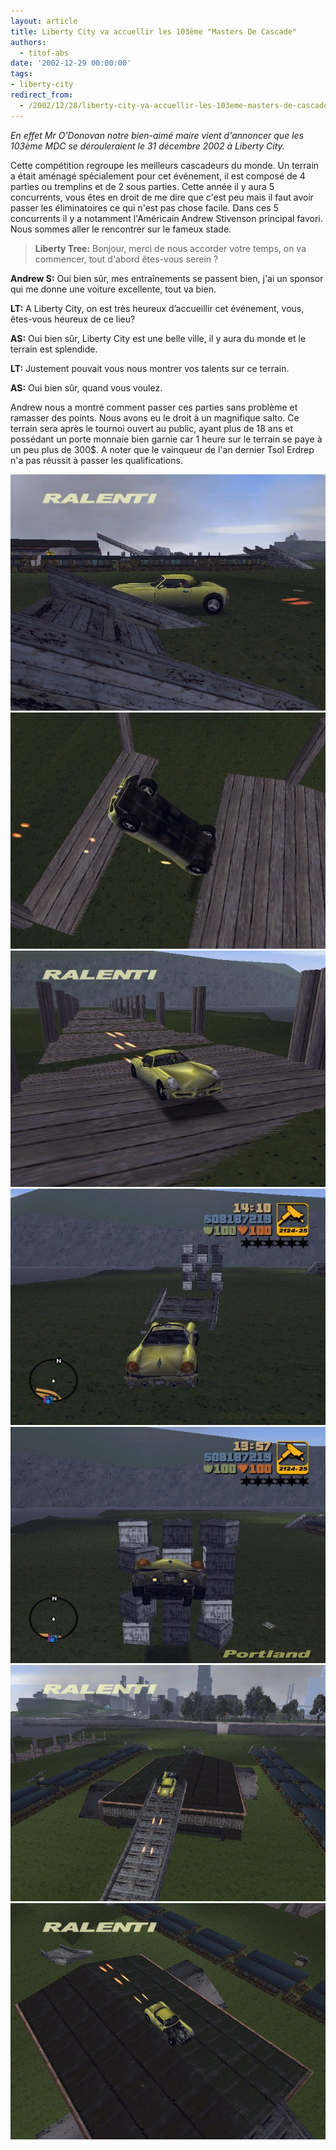```yaml
---
layout: article
title: Liberty City va accuellir les 103ème "Masters De Cascade"
authors:
  - titof-abs
date: '2002-12-29 00:00:00'
tags:
- liberty-city
redirect_from:
  - /2002/12/28/liberty-city-va-accuellir-les-103eme-masters-de-cascade
---
```


_En effet Mr O'Donovan notre bien-aimé maire vient d'annoncer que les 103ème MDC se dérouleraient le 31 décembre 2002 à Liberty City._

Cette compétition regroupe les meilleurs cascadeurs du monde. Un terrain a était aménagé spécialement pour cet événement, il est composé de 4 parties ou tremplins et de 2 sous parties. Cette année il y aura 5 concurrents, vous êtes en droit de me dire que c'est peu mais il faut avoir passer les éliminatoires ce qui n'est pas chose facile. Dans ces 5 concurrents il y a notamment l'Américain Andrew Stivenson principal favori. Nous sommes aller le rencontrer sur le fameux stade.

> **Liberty Tree:** Bonjour, merci de nous accorder votre temps, on va commencer, tout d'abord êtes-vous serein ?

**Andrew S:** Oui bien sûr, mes entraînements se passent bien, j'ai un sponsor qui me donne une voiture excellente, tout va bien.

> 

**LT:** A Liberty City, on est très heureux d’accueillir cet événement, vous, êtes-vous heureux de ce lieu?

> 

**AS:** Oui bien sûr, Liberty City est une belle ville, il y aura du monde et le terrain est splendide.

> 

**LT:** Justement pouvait vous nous montrer vos talents sur ce terrain.

> 

**AS:** Oui bien sûr, quand vous voulez.

Andrew nous a montré comment passer ces parties sans problème et ramasser des points. Nous avons eu le droit à un magnifique salto. Ce terrain sera après le tournoi ouvert au public, ayant plus de 18 ans et possédant un porte monnaie bien garnie car 1 heure sur le terrain se paye à un peu plus de 300$. A noter que le vainqueur de l'an dernier Tsol Erdrep n'a pas réussit à passer les qualifications.

![](/content/images/v1/user24/TJ_1.jpg)
![](/content/images/v1/user24/TJ_2.jpg)
![](/content/images/v1/user24/TJ_3.jpg)
![](/content/images/v1/user24/TJ_4.jpg)
![](/content/images/v1/user24/TJ_5.jpg)
![](/content/images/v1/user24/TJ_6.jpg)
![](/content/images/v1/user24/TJ_7.jpg)